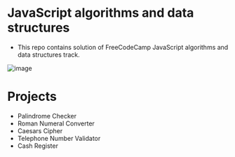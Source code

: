 # JavaScript algorithms and data structures
- This repo contains solution of FreeCodeCamp JavaScript algorithms and data structures track.

![image](https://user-images.githubusercontent.com/25152105/192489260-7263dcd9-b4f8-4452-b7a5-f763807161b1.png)




# Projects
- Palindrome Checker
- Roman Numeral Converter
- Caesars Cipher
- Telephone Number Validator
- Cash Register

